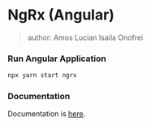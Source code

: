 # NgRx (Angular)

> author: Amos Lucian Isaila Onofrei

### Run Angular Application

```bash
npx yarn start ngrx
```

### Documentation

Documentation is [here](https://ngrx.io/docs).
